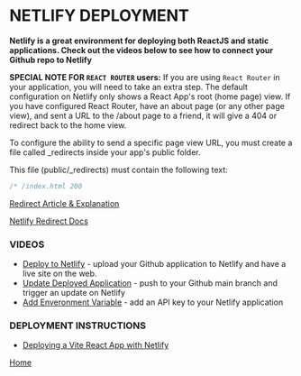 # NETLIFY DEPLOYMENT

**Netlify is a great environment for deploying both ReactJS and static applications.
Check out the videos below to see how to connect your Github repo to Netlify**

**SPECIAL NOTE FOR `REACT ROUTER` users:**
If you are using `React Router` in your application, you will need to take an extra step. The default configuration on Netlify only shows a React App's root (home page) view. If you have configured React Router, have an about page (or any other page view), and sent a URL to the /about page to a friend, it will give a 404 or redirect back to the home view.

To configure the ability to send a specific page view URL, you must create a file called \_redirects inside your app's public folder.

This file (public/\_redirects) must contain the following text:

```js
/* /index.html 200
```

[Redirect Article & Explanation](https://ridbay.medium.com/react-routing-and-netlify-redirects-fd1f00eeee95)

[Netlify Redirect Docs](https://docs.netlify.com/routing/redirects/redirect-options/)

### VIDEOS

- [Deploy to Netlify](https://drive.google.com/file/d/1rOyr5I9Gir3mt9-NUeQUnM2uOZLknfZr/view?usp=sharing) - upload your Github application to Netlify and have a live site on the web.
- [Update Deployed Application](https://drive.google.com/file/d/1dD07Wut9-NWk_EPayhxAiJ7_IP3DZu_m/view?usp=sharing) - push to your Github main branch and trigger an update on Netlify
- [Add Enveronment Variable](https://drive.google.com/file/d/1StpT3iToip0g9p8SenBlzK5u2lwStgt0/view?usp=sharing) - add an API key to your Netlify application

### DEPLOYMENT INSTRUCTIONS

- [Deploying a Vite React App with Netlify](https://github.com/pursuit-curriculum-resources/guide-deployment/tree/main/netlify-vite-react)

[Home][def]

[def]: README.md
